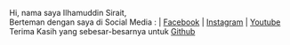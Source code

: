 Hi, nama saya Ilhamuddin Sirait,
<br>
Berteman dengan saya di Social Media :
| <a href="https://www.facebook.com/i.sirait93">Facebook</a>
| <a href="https://www.instagram.com/i.sirait93">Instagram</a>
| <a href="https://www.youtube.com/ilhamuddinsiraittutorial">Youtube</a>
<br>
Terima Kasih yang sebesar-besarnya untuk <a href="https://www.github.com">Github</a>
